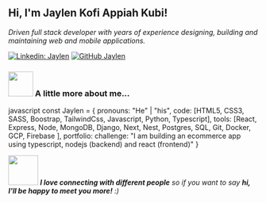 <h2> Hi, I'm Jaylen Kofi  Appiah Kubi! </h2>
<p><em>Driven full stack developer with years of experience designing, building and maintaining web and mobile applications.</em></p>

[![Linkedin: Jaylen](https://img.shields.io/badge/-Jaylen-blue?style=flat-square&logo=Linkedin&logoColor=white&link=https://www.linkedin.com/in/jaylen-kubi/)](https://www.linkedin.com/in/jaylen-kubi/)
[![GitHub Jaylen](https://img.shields.io/github/followers/jaylen?style=social)](https://github.com/jaylenkubi)


### <img src="https://i.imgur.com/7HimGxg.gif" width="50"> A little more about me...  

javascript
const Jaylen = {
  pronouns: "He" | "his",
  code: [HTML5, CSS3, SASS, Boostrap, TailwindCss, Javascript, Python, Typescript],
  tools: [React, Express, Node, MongoDB, Django, Next, Nest, Postgres, SQL, Git, Docker, GCP, Firebase ],
  portfolio: 
 challenge: "I am building an ecommerce app using typescript, nodejs (backend) and react (frontend)"
}


<img src="https://media.giphy.com/media/LnQjpWaON8nhr21vNW/giphy.gif" width="60"> <em><b>I love connecting with different people</b> so if you want to say <b>hi, I'll be happy to meet you more!</b> :)</em>
